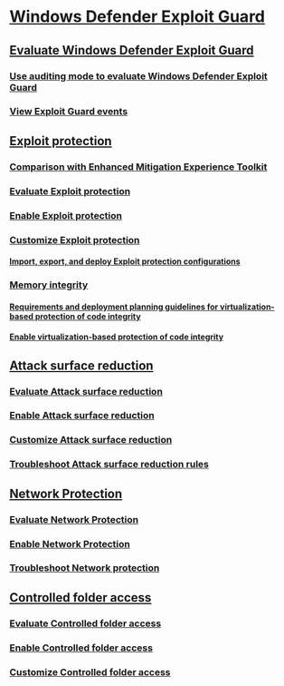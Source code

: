 # [Windows Defender Exploit Guard](windows-defender-exploit-guard.md)

## [Evaluate Windows Defender Exploit Guard](evaluate-windows-defender-exploit-guard.md)
### [Use auditing mode to evaluate Windows Defender Exploit Guard](audit-windows-defender-exploit-guard.md)
### [View Exploit Guard events](event-views-exploit-guard.md)

## [Exploit protection](exploit-protection-exploit-guard.md)
### [Comparison with Enhanced Mitigation Experience Toolkit](emet-exploit-protection-exploit-guard.md)
### [Evaluate Exploit protection](evaluate-exploit-protection.md)
### [Enable Exploit protection](enable-exploit-protection.md)
### [Customize Exploit protection](customize-exploit-protection.md)
#### [Import, export, and deploy Exploit protection configurations](import-export-exploit-protection-emet-xml.md)
### [Memory integrity](memory-integrity.md)
#### [Requirements and deployment planning guidelines for virtualization-based protection of code integrity](device-guard/requirements-and-deployment-planning-guidelines-for-device-guard.md)
#### [Enable virtualization-based protection of code integrity](device-guard/deploy-device-guard-enable-virtualization-based-security.md)
## [Attack surface reduction](attack-surface-reduction-exploit-guard.md)
### [Evaluate Attack surface reduction](evaluate-attack-surface-reduction.md)
### [Enable Attack surface reduction](enable-attack-surface-reduction.md)
### [Customize Attack surface reduction](customize-attack-surface-reduction.md)
### [Troubleshoot Attack surface reduction rules](troubleshoot-asr.md)
## [Network Protection](network-protection-exploit-guard.md)
### [Evaluate Network Protection](evaluate-network-protection.md)
### [Enable Network Protection](enable-network-protection.md)
### [Troubleshoot Network protection](troubleshoot-np.md)
## [Controlled folder access](controlled-folders-exploit-guard.md)
### [Evaluate Controlled folder access](evaluate-controlled-folder-access.md)
### [Enable Controlled folder access](enable-controlled-folders-exploit-guard.md)
### [Customize Controlled folder access](customize-controlled-folders-exploit-guard.md)


